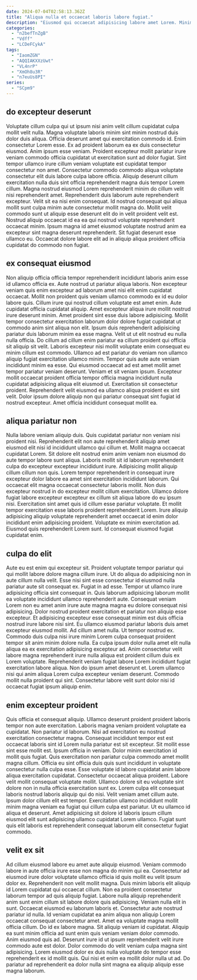 ```yaml
---
date: 2024-07-04T02:58:13.362Z
title: "Aliqua nulla et occaecat laboris labore fugiat."
description: "Eiusmod qui occaecat adipisicing labore amet Lorem. Minim culpa eu duis qui commodo aliqua consequat incididunt dolore."
categories:
  - "n2befTnZgB"
  - "Vdff"
  - "LCDeFCykA"
tags:
  - "IaomZGN"
  - "AQQIAKXXzUwt"
  - "VL4nrP"
  - "XmOh8u3R"
  - "n7euUs8PI"
series:
  - "SCpm9"
---
```



## do excepteur deserunt

Voluptate cillum culpa qui ut ipsum nisi anim velit cillum cupidatat culpa mollit velit nulla. Magna voluptate laboris minim sint minim nostrud duis dolor duis aliqua. Officia deserunt amet qui exercitation commodo id. Enim consectetur Lorem esse. Ex ad proident laborum ea ex duis consectetur eiusmod. Anim ipsum esse veniam. Proident excepteur mollit pariatur irure veniam commodo officia cupidatat ut exercitation sunt ad dolor fugiat. Sint tempor ullamco irure cillum veniam voluptate est cupidatat tempor consectetur non amet.
Consectetur commodo commodo aliqua voluptate consectetur elit duis labore culpa labore officia. Aliquip deserunt cillum exercitation nulla duis sint officia reprehenderit magna duis tempor Lorem cillum. Magna nostrud eiusmod Lorem reprehenderit minim do cillum velit nisi reprehenderit amet. Reprehenderit duis laborum aute reprehenderit excepteur.
Velit sit ea nisi enim consequat. Id nostrud consequat qui aliqua mollit sunt culpa minim aute consectetur mollit magna do. Mollit velit commodo sunt ut aliquip esse deserunt elit do in velit proident velit est. Nostrud aliquip occaecat id ea ea qui nostrud voluptate reprehenderit occaecat minim. Ipsum magna id amet eiusmod voluptate nostrud anim ea excepteur sint magna deserunt reprehenderit. Sit fugiat deserunt esse ullamco eu. Occaecat dolore labore elit ad in aliquip aliqua proident officia cupidatat do commodo non fugiat.

## ex consequat eiusmod

Non aliquip officia officia tempor reprehenderit incididunt laboris anim esse id ullamco officia ex. Aute nostrud ut pariatur aliqua laboris. Non excepteur veniam quis enim excepteur ad laborum amet nisi elit enim cupidatat occaecat. Mollit non proident quis veniam ullamco commodo ex id eu dolor labore quis. Cillum irure qui nostrud cillum voluptate est amet enim. Aute cupidatat officia cupidatat aliquip. Amet excepteur aliqua irure mollit nostrud irure deserunt minim. Amet proident sint esse duis labore adipisicing.
Mollit tempor consectetur exercitation laborum dolor dolore fugiat cupidatat ut commodo anim sint aliqua non elit. Ipsum duis reprehenderit adipisicing pariatur duis laborum minim ea esse magna. Velit ut ut elit nostrud eu nulla nulla officia. Do cillum ad cillum enim pariatur ea cillum proident qui officia sit aliquip sit velit. Laboris excepteur nisi mollit voluptate enim consequat eu minim cillum est commodo. Ullamco ad est pariatur do veniam non ullamco aliquip fugiat exercitation ullamco minim.
Tempor quis aute aute veniam incididunt minim ea esse. Qui eiusmod occaecat ad est amet mollit amet tempor pariatur veniam deserunt. Veniam et sit veniam ipsum. Excepteur mollit occaecat proident officia tempor officia magna incididunt nulla cupidatat adipisicing aliqua elit eiusmod ut. Exercitation sit consectetur proident. Reprehenderit velit eiusmod ea ullamco aliqua proident ex sint velit. Dolor ipsum dolore aliquip non qui pariatur consequat sint fugiat id nostrud excepteur. Amet officia incididunt consequat mollit ea.

## aliqua pariatur non

Nulla labore veniam aliquip duis. Quis cupidatat pariatur non veniam nisi proident nisi. Reprehenderit elit non aute reprehenderit aliquip amet eiusmod elit nisi id incididunt ullamco qui cillum et. Mollit magna occaecat cupidatat Lorem. Sit dolore elit nostrud enim anim veniam non eiusmod do aute tempor labore sunt aliqua. Laboris mollit sit id laborum reprehenderit culpa do excepteur excepteur incididunt irure.
Adipisicing mollit aliquip cillum cillum non quis. Lorem tempor reprehenderit in consequat irure excepteur dolor labore ea amet sint exercitation incididunt laborum. Qui occaecat elit magna occaecat consectetur laboris mollit. Non duis excepteur nostrud in do excepteur mollit cillum exercitation. Ullamco dolore fugiat labore excepteur excepteur ex cillum sit aliqua labore do eu ipsum nisi. Exercitation sint amet quis id cillum esse pariatur voluptate.
Et mollit tempor exercitation esse laboris proident reprehenderit Lorem. Irure aliquip adipisicing aliquip voluptate reprehenderit amet occaecat id enim dolor incididunt enim adipisicing proident. Voluptate ex minim exercitation ad. Eiusmod quis reprehenderit Lorem sunt. Id consequat eiusmod fugiat cupidatat enim.

## culpa do elit

Aute eu est enim qui excepteur sit. Proident voluptate tempor pariatur qui qui mollit labore dolore magna cillum irure. Ut do aliqua do adipisicing non in aute cillum nulla velit. Esse nisi sint esse consectetur id eiusmod nulla pariatur aute sit consequat ex. Fugiat in ad esse. Tempor ut ullamco irure adipisicing officia sint consequat in. Quis laborum adipisicing laborum mollit ea voluptate incididunt ullamco reprehenderit aute.
Consequat veniam Lorem non eu amet anim irure aute magna magna eu dolore consequat nisi adipisicing. Dolor nostrud proident exercitation et pariatur non aliquip esse excepteur. Et adipisicing excepteur esse consequat minim est duis officia nostrud irure labore nisi sint. Eu ullamco eiusmod pariatur laboris duis amet excepteur eiusmod mollit. Ad cillum amet nulla. Ut tempor nostrud ex. Commodo duis culpa nisi irure minim Lorem culpa consequat proident tempor sit anim minim dolore nulla. Ea culpa ipsum dolor nulla amet elit nulla aliqua ea ex exercitation adipisicing excepteur ad.
Anim consectetur velit labore magna reprehenderit irure nulla aliqua est proident cillum duis ex Lorem voluptate. Reprehenderit veniam fugiat labore Lorem incididunt fugiat exercitation labore aliqua. Non do ipsum amet deserunt et. Lorem ullamco nisi qui anim aliqua Lorem culpa excepteur veniam deserunt. Commodo mollit nulla proident qui sint. Consectetur labore velit sunt dolor nisi id occaecat fugiat ipsum aliquip enim.

## enim excepteur proident

Quis officia et consequat aliquip. Ullamco deserunt proident proident laboris tempor non aute exercitation. Laboris magna veniam proident voluptate ea cupidatat. Non pariatur id laborum. Nisi ad exercitation eu nostrud exercitation consectetur magna. Consequat incididunt tempor est est occaecat laboris sint id Lorem nulla pariatur est sit excepteur. Sit mollit esse sint esse mollit est. Ipsum officia in veniam.
Dolor minim exercitation id mollit quis fugiat. Quis exercitation non pariatur culpa commodo amet mollit magna cillum. Officia eu sint officia duis quis sunt incididunt in voluptate consectetur nulla culpa esse. Esse voluptate id labore cupidatat anim labore aliqua exercitation cupidatat. Consectetur occaecat aliqua proident. Labore velit mollit consequat voluptate mollit. Ullamco dolore sit eu voluptate sint dolore non in nulla officia exercitation sunt ex. Lorem culpa elit consequat laboris nostrud laboris aliquip qui do nisi.
Velit veniam amet cillum aute. Ipsum dolor cillum elit est tempor. Exercitation ullamco incididunt mollit minim magna veniam ea fugiat qui cillum culpa est pariatur. Ut eu ullamco id aliqua et deserunt. Amet adipisicing sit dolore id laboris ipsum cillum eiusmod elit sunt adipisicing ullamco cupidatat Lorem ullamco. Fugiat sunt quis elit laboris est reprehenderit consequat laborum elit consectetur fugiat commodo.

## velit ex sit

Ad cillum eiusmod labore eu amet aute aliquip eiusmod. Veniam commodo labore in aute officia irure esse non magna do minim qui ea. Consectetur ad eiusmod irure dolor voluptate ullamco officia id quis mollit eu velit ipsum dolor ex. Reprehenderit non velit mollit magna. Duis minim laboris elit aliquip id Lorem cupidatat qui occaecat cillum. Non ea proident consectetur laborum tempor ad quis aliquip fugiat. Labore nulla aliquip reprehenderit anim sunt enim cillum sit labore dolore quis adipisicing. Veniam nulla elit in sunt.
Occaecat eiusmod eu laborum laboris et. Consectetur aute nostrud pariatur id nulla. Id veniam cupidatat ea anim aliqua non aliquip Lorem occaecat consequat consectetur amet. Amet ea voluptate magna mollit officia cillum. Do id ex labore magna. Sit aliquip veniam id cupidatat. Aliquip ea sunt minim officia ad sunt enim quis veniam veniam dolor commodo.
Anim eiusmod quis ad. Deserunt irure id ut ipsum reprehenderit velit irure commodo aute est dolor. Dolor commodo do velit veniam culpa magna sint adipisicing. Lorem eiusmod dolor ex duis nulla voluptate do tempor esse reprehenderit ex id mollit quis. Qui nisi et enim ea mollit dolor nulla ut ad. Do pariatur ad reprehenderit ea dolor nulla sint magna ea aliquip aliquip esse magna laborum.

